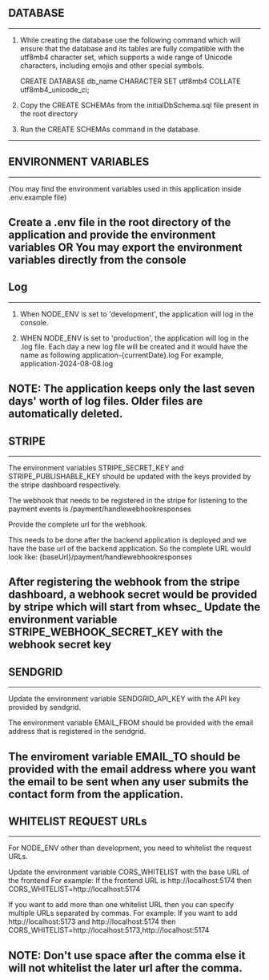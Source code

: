 ## DATABASE
---------------------------------------------------------------------------------------------------------
1. While creating the database use the following command which will ensure that the database and 
   its tables are fully compatible with the utf8mb4 character set, which supports a wide range of 
   Unicode characters, including emojis and other special symbols.

   CREATE DATABASE db_name CHARACTER SET utf8mb4 COLLATE utf8mb4_unicode_ci;

2. Copy the CREATE SCHEMAs from the initialDbSchema.sql file present in the root directory 
3. Run the CREATE SCHEMAs command in the database.
---------------------------------------------------------------------------------------------------------


## ENVIRONMENT VARIABLES
---------------------------------------------------------------------------------------------------------
(You may find the environment variables used in this application inside .env.example file)

Create a .env file in the root directory of the application and provide the environment variables
         OR
You may export the environment variables directly from the console
---------------------------------------------------------------------------------------------------------


## Log
---------------------------------------------------------------------------------------------------------
1. When NODE_ENV is set to 'development', the application will log in the console.

2. WHEN NODE_ENV is set to 'production', the application will log in the .log file.
   Each day a new log file will be created and it would have the name as following
         application-{currentDate}.log
   For example, application-2024-08-08.log

NOTE: The application keeps only the last seven days' worth of log files. 
      Older files are automatically  deleted.
----------------------------------------------------------------------------------------------------------


## STRIPE
---------------------------------------------------------------------------------------------------------
The environment variables STRIPE_SECRET_KEY and STRIPE_PUBLISHABLE_KEY should be updated with the keys 
provided by the stripe dashboard respectively.

The webhook that needs to be registered in the stripe for listening to the payment events is 
                         /payment/handlewebhookresponses

Provide the complete url for the webhook. 

This needs to be done after the backend application is deployed and we have the base url of 
the backend application.
So the complete URL would look like:
                        {baseUrl}/payment/handlewebhookresponses

After registering the webhook from the stripe dashboard, a webhook secret would be provided 
by stripe which will start from whsec_
Update the environment variable STRIPE_WEBHOOK_SECRET_KEY with the webhook secret key
----------------------------------------------------------------------------------------------------------


## SENDGRID
---------------------------------------------------------------------------------------------------------
Update the environment variable SENDGRID_API_KEY with the API key provided by sendgrid.

The environment variable EMAIL_FROM should be provided with the email address that is registered 
in the sendgrid.

The enviroment variable EMAIL_TO should be provided with the email address where you want the email to be 
sent when any user submits the contact form from the application.
----------------------------------------------------------------------------------------------------------


## WHITELIST REQUEST URLs
---------------------------------------------------------------------------------------------------------
For NODE_ENV other than development, you need to whitelist the request URLs.

Update the environment variable CORS_WHITELIST with the base URL of the frontend
For example: If the frontend URL is http://localhost:5174 then 
             CORS_WHITELIST=http://localhost:5174

If you want to add more than one whitelist URL then you can specify multiple URLs separated by commas.
For example: If you want to add http://localhost:5173 and http://localhost:5174 then
             CORS_WHITELIST=http://localhost:5173,http://localhost:5174

NOTE: Don't use space after the comma else it will not whitelist the later url after the comma.
---------------------------------------------------------------------------------------------------------
